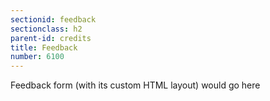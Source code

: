 ```yaml
---
sectionid: feedback
sectionclass: h2
parent-id: credits
title: Feedback
number: 6100
---
```


Feedback form (with its custom HTML layout) would go here
